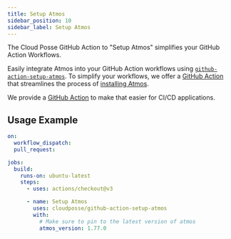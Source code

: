 ```yaml
---
title: Setup Atmos
sidebar_position: 10
sidebar_label: Setup Atmos
---
```


The Cloud Posse GitHub Action to "Setup Atmos" simplifies your GitHub Action Workflows.

Easily integrate Atmos into your GitHub Action workflows using [`github-action-setup-atmos`](https://github.com/cloudposse/github-action-setup-atmos). To simplify your workflows, we offer a [GitHub Action](https://github.com/cloudposse/github-action-setup-atmos) that streamlines the process of [installing Atmos](/quick-start/install-atmos).

We provide a [GitHub Action](https://github.com/cloudposse/github-action-setup-atmos) to make that easier for CI/CD applications.

## Usage Example

```yaml
on:
  workflow_dispatch:
  pull_request:

jobs:
  build:
    runs-on: ubuntu-latest
    steps:
      - uses: actions/checkout@v3

      - name: Setup Atmos
        uses: cloudposse/github-action-setup-atmos
        with:
          # Make sure to pin to the latest version of atmos
          atmos_version: 1.77.0
  ```
